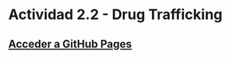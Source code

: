 # Actividad 2.2 - Drug Trafficking

## [Acceder a GitHub Pages](https://alvarocarofdez.github.io/A05-Analisis-Forense/)